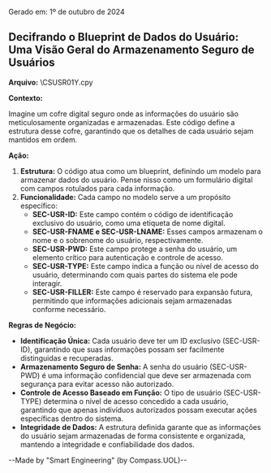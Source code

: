 Gerado em: 1º de outubro de 2024

##  Decifrando o Blueprint de Dados do Usuário: Uma Visão Geral do Armazenamento Seguro de Usuários

**Arquivo:**  \CSUSR01Y.cpy

**Contexto:**

Imagine um cofre digital seguro onde as informações do usuário são meticulosamente organizadas e armazenadas. Este código define a estrutura desse cofre, garantindo que os detalhes de cada usuário sejam mantidos em ordem.

**Ação:**

1. **Estrutura:** O código atua como um blueprint, definindo um modelo para armazenar dados do usuário. Pense nisso como um formulário digital com campos rotulados para cada informação.
2. **Funcionalidade:** Cada campo no modelo serve a um propósito específico:
    * **SEC-USR-ID:** Este campo contém o código de identificação exclusivo do usuário, como uma etiqueta de nome digital.
    * **SEC-USR-FNAME e SEC-USR-LNAME:** Esses campos armazenam o nome e o sobrenome do usuário, respectivamente.
    * **SEC-USR-PWD:** Este campo protege a senha do usuário, um elemento crítico para autenticação e controle de acesso.
    * **SEC-USR-TYPE:** Este campo indica a função ou nível de acesso do usuário, determinando com quais partes do sistema ele pode interagir.
    * **SEC-USR-FILLER:** Este campo é reservado para expansão futura, permitindo que informações adicionais sejam armazenadas conforme necessário.

**Regras de Negócio:**

* **Identificação Única:** Cada usuário deve ter um ID exclusivo (SEC-USR-ID), garantindo que suas informações possam ser facilmente distinguidas e recuperadas.
* **Armazenamento Seguro de Senha:** A senha do usuário (SEC-USR-PWD) é uma informação confidencial que deve ser armazenada com segurança para evitar acesso não autorizado.
* **Controle de Acesso Baseado em Função:** O tipo de usuário (SEC-USR-TYPE) determina o nível de acesso concedido a cada usuário, garantindo que apenas indivíduos autorizados possam executar ações específicas dentro do sistema.
* **Integridade de Dados:** A estrutura definida garante que as informações do usuário sejam armazenadas de forma consistente e organizada, mantendo a integridade e confiabilidade dos dados.

--Made by "Smart Engineering" (by Compass.UOL)--